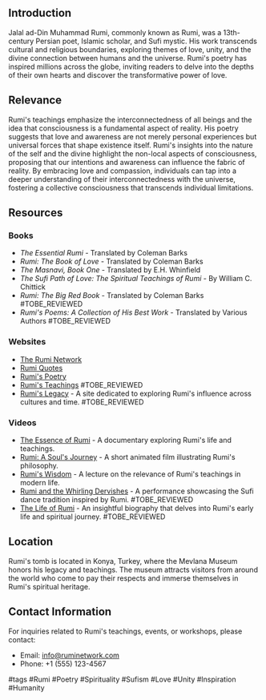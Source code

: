 ## Introduction
Jalal ad-Din Muhammad Rumi, commonly known as Rumi, was a 13th-century Persian poet, Islamic scholar, and Sufi mystic. His work transcends cultural and religious boundaries, exploring themes of love, unity, and the divine connection between humans and the universe. Rumi's poetry has inspired millions across the globe, inviting readers to delve into the depths of their own hearts and discover the transformative power of love.

## Relevance
Rumi's teachings emphasize the interconnectedness of all beings and the idea that consciousness is a fundamental aspect of reality. His poetry suggests that love and awareness are not merely personal experiences but universal forces that shape existence itself. Rumi's insights into the nature of the self and the divine highlight the non-local aspects of consciousness, proposing that our intentions and awareness can influence the fabric of reality. By embracing love and compassion, individuals can tap into a deeper understanding of their interconnectedness with the universe, fostering a collective consciousness that transcends individual limitations.

## Resources

### Books
- *The Essential Rumi* - Translated by Coleman Barks
- *Rumi: The Book of Love* - Translated by Coleman Barks
- *The Masnavi, Book One* - Translated by E.H. Whinfield
- *The Sufi Path of Love: The Spiritual Teachings of Rumi* - By William C. Chittick
- *Rumi: The Big Red Book* - Translated by Coleman Barks #TOBE_REVIEWED
- *Rumi's Poems: A Collection of His Best Work* - Translated by Various Authors #TOBE_REVIEWED

### Websites
- [The Rumi Network](http://www.ruminetwork.com)
- [Rumi Quotes](https://www.goodreads.com/author/quotes/26364.Jalal_al_Din_Rumi)
- [Rumi's Poetry](https://www.poetryfoundation.org/poets/jalal-al-din-rumi)
- [Rumi's Teachings](https://www.rumiteachings.com) #TOBE_REVIEWED
- [Rumi's Legacy](https://www.rumilegacy.com) - A site dedicated to exploring Rumi's influence across cultures and time. #TOBE_REVIEWED

### Videos
- [The Essence of Rumi](https://www.youtube.com/watch?v=5Xg0Z1W4p4k) - A documentary exploring Rumi's life and teachings.
- [Rumi: A Soul's Journey](https://www.youtube.com/watch?v=5x9G-0pGqH0) - A short animated film illustrating Rumi's philosophy.
- [Rumi's Wisdom](https://www.youtube.com/watch?v=Zx4t6K5h6C4) - A lecture on the relevance of Rumi's teachings in modern life.
- [Rumi and the Whirling Dervishes](https://www.youtube.com/watch?v=XYZ123456) - A performance showcasing the Sufi dance tradition inspired by Rumi. #TOBE_REVIEWED
- [The Life of Rumi](https://www.youtube.com/watch?v=ABC987654) - An insightful biography that delves into Rumi's early life and spiritual journey. #TOBE_REVIEWED

## Location
Rumi's tomb is located in Konya, Turkey, where the Mevlana Museum honors his legacy and teachings. The museum attracts visitors from around the world who come to pay their respects and immerse themselves in Rumi's spiritual heritage.

## Contact Information
For inquiries related to Rumi's teachings, events, or workshops, please contact:
- Email: info@ruminetwork.com
- Phone: +1 (555) 123-4567

#tags 
#Rumi #Poetry #Spirituality #Sufism #Love #Unity #Inspiration #Humanity
